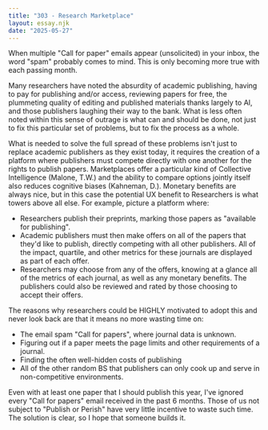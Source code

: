 ```yaml
---
title: "303 - Research Marketplace"
layout: essay.njk
date: "2025-05-27"
---
```


When multiple "Call for paper" emails appear (unsolicited) in your inbox, the word "spam" probably comes to mind. This is only becoming more true with each passing month.

Many researchers have noted the absurdity of academic publishing, having to pay for publishing and/or access, reviewing papers for free, the plummeting quality of editing and published materials thanks largely to AI, and those publishers laughing their way to the bank. What is less often noted within this sense of outrage is what can and should be done, not just to fix this particular set of problems, but to fix the process as a whole.

What is needed to solve the full spread of these problems isn't just to replace academic publishers as they exist today, it requires the creation of a platform where publishers must compete directly with one another for the rights to publish papers. Marketplaces offer a particular kind of Collective Intelligence (Malone, T.W.) and the ability to compare options jointly itself also reduces cognitive biases (Kahneman, D.). Monetary benefits are always nice, but in this case the potential UX benefit to Researchers is what towers above all else. For example, picture a platform where:

- Researchers publish their preprints, marking those papers as "available for publishing".
- Academic publishers must then make offers on all of the papers that they'd like to publish, directly competing with all other publishers. All of the impact, quartile, and other metrics for these journals are displayed as part of each offer.
- Researchers may choose from any of the offers, knowing at a glance all of the metrics of each journal, as well as any monetary benefits. The publishers could also be reviewed and rated by those choosing to accept their offers.

The reasons why researchers could be HIGHLY motivated to adopt this and never look back are that it means no more wasting time on:

- The email spam "Call for papers", where journal data is unknown.
- Figuring out if a paper meets the page limits and other requirements of a journal.
- Finding the often well-hidden costs of publishing
- All of the other random BS that publishers can only cook up and serve in non-competitive environments.

Even with at least one paper that I should publish this year, I've ignored every "Call for papers" email received in the past 6 months. Those of us not subject to "Publish or Perish" have very little incentive to waste such time. The solution is clear, so I hope that someone builds it.


